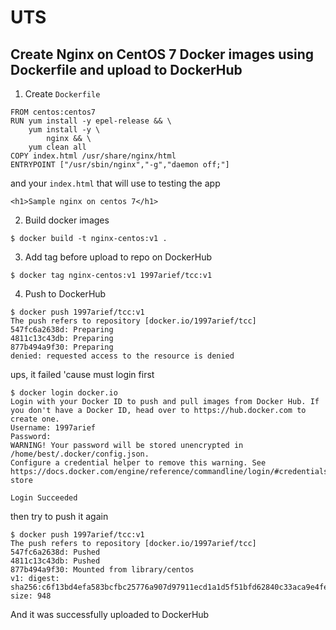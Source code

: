 # UTS  
## Create Nginx on CentOS 7 Docker images using Dockerfile and upload to DockerHub  
1. Create `Dockerfile`  
```
FROM centos:centos7
RUN yum install -y epel-release && \ 
    yum install -y \
        nginx && \
    yum clean all
COPY index.html /usr/share/nginx/html
ENTRYPOINT ["/usr/sbin/nginx","-g","daemon off;"]
```  
and your `index.html` that will use to testing the app
```
<h1>Sample nginx on centos 7</h1>
```  
2. Build docker images
```
$ docker build -t nginx-centos:v1 .
```
3. Add tag before upload to repo on DockerHub
```
$ docker tag nginx-centos:v1 1997arief/tcc:v1
```
4. Push to DockerHub
```
$ docker push 1997arief/tcc:v1
The push refers to repository [docker.io/1997arief/tcc]
547fc6a2638d: Preparing 
4811c13c43db: Preparing 
877b494a9f30: Preparing 
denied: requested access to the resource is denied
```  
ups, it failed 'cause must login first
```
$ docker login docker.io
Login with your Docker ID to push and pull images from Docker Hub. If you don't have a Docker ID, head over to https://hub.docker.com to create one.
Username: 1997arief
Password: 
WARNING! Your password will be stored unencrypted in /home/best/.docker/config.json.
Configure a credential helper to remove this warning. See
https://docs.docker.com/engine/reference/commandline/login/#credentials-store

Login Succeeded
```  
then try to push it again
```
$ docker push 1997arief/tcc:v1
The push refers to repository [docker.io/1997arief/tcc]
547fc6a2638d: Pushed 
4811c13c43db: Pushed 
877b494a9f30: Mounted from library/centos 
v1: digest: sha256:c6f13bd4efa583bcfbc25776a907d97911ecd1a1d5f51bfd62840c33aca9e4fe size: 948
```
And it was successfully uploaded to DockerHub
